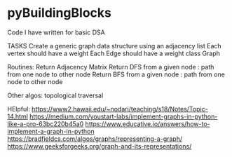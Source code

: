 # pyBuildingBlocks
Code I have written for basic DSA


TASKS
Create a generic graph data structure using an adjacency list
Each vertex should have a weight
Each Edge should have a weight
class Graph

Routines:
Return Adjacency Matrix
Return DFS from a given node : path from one node to other node
Return BFS from a given node : path from one node to other node

Other algos:
topological traversal

HElpful:
https://www2.hawaii.edu/~nodari/teaching/s18/Notes/Topic-14.html
https://medium.com/youstart-labs/implement-graphs-in-python-like-a-pro-63bc220b45a0
https://www.educative.io/answers/how-to-implement-a-graph-in-python
https://bradfieldcs.com/algos/graphs/representing-a-graph/
https://www.geeksforgeeks.org/graph-and-its-representations/
